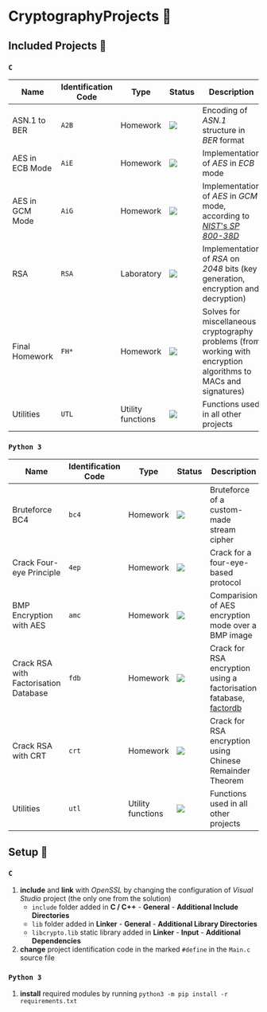 # CryptographyProjects :closed_lock_with_key:

## Included Projects :open_file_folder:

### `C`

| Name            | Identification Code | Type              | Status                                                             | Description                                                                                                                             |
|-----------------|---------------------|-------------------|--------------------------------------------------------------------|-----------------------------------------------------------------------------------------------------------------------------------------|
| ASN.1 to BER    | `A2B`               | Homework          | ![](https://img.shields.io/badge/-working-brightgreen)             | Encoding of *ASN.1* structure in *BER* format                                                                                           |
| AES in ECB Mode | `AiE`               | Homework          | ![](https://img.shields.io/badge/-working-brightgreen)             | Implementation of *AES* in *ECB* mode                                                                                                   |
| AES in GCM Mode | `AiG`               | Homework          | ![](https://img.shields.io/badge/-partially%20working-yellowgreen) | Implementation of *AES* in *GCM* mode, according to [*NIST*'s *SP 800-38D*](https://csrc.nist.gov/publications/detail/sp/800-38d/final) |
| RSA             | `RSA`               | Laboratory        | ![](https://img.shields.io/badge/-working-brightgreen)             | Implementation of *RSA* on *2048* bits (key generation, encryption and decryption)                                                      |
| Final Homework  | `FH*`               | Homework          | ![](https://img.shields.io/badge/-working-brightgreen)             | Solves for miscellaneous cryptography problems (from working with encryption algorithms to MACs and signatures)                         |
| Utilities       | `UTL`               | Utility functions | ![](https://img.shields.io/badge/-working-brightgreen)             | Functions used in all other projects                                                                                                    |

### `Python 3`

| Name                                  | Identification Code | Type              | Status                                                             | Description                                                                                                                    |
|---------------------------------------|---------------------|-------------------|--------------------------------------------------------------------|--------------------------------------------------------------------------------------------------------------------------------|
| Bruteforce BC4                        | `bc4`               | Homework          | ![](https://img.shields.io/badge/-working-brightgreen)             | Bruteforce of a custom-made stream cipher                                                                                      |
| Crack Four-eye Principle              | `4ep`               | Homework          | ![](https://img.shields.io/badge/-working-brightgreen)             | Crack for a four-eye-based protocol                                                                                            |
| BMP Encryption with AES               | `amc`               | Homework          | ![](https://img.shields.io/badge/-working-brightgreen)             | Comparision of AES encryption mode over a BMP image                                                                            |
| Crack RSA with Factorisation Database | `fdb`               | Homework          | ![](https://img.shields.io/badge/-working-brightgreen)             | Crack for RSA encryption using a factorisation fatabase, [factordb](factordb.com)                                              |
| Crack RSA with CRT                    | `crt`               | Homework          | ![](https://img.shields.io/badge/-working-brightgreen)             | Crack for RSA encryption using Chinese Remainder Theorem                                                                       |
| Utilities                             | `utl`               | Utility functions | ![](https://img.shields.io/badge/-working-brightgreen)             | Functions used in all other projects                                                                                           |

## Setup :wrench:

### `C`

1. **include** and **link** with *OpenSSL* by changing the configuration of *Visual Studio* project (the only one from the solution)
   - `include` folder added in **C / C++** - **General** - **Additional Include Directories**
   - `lib` folder added in **Linker** - **General** - **Additional Library Directories**
   - `libcrypto.lib` static library added in **Linker** - **Input** - **Additional Dependencies**
2. **change** project identification code in the marked `#define` in the `Main.c` source file

### `Python 3`

1. **install** required modules by running `python3 -m pip install -r requirements.txt`
